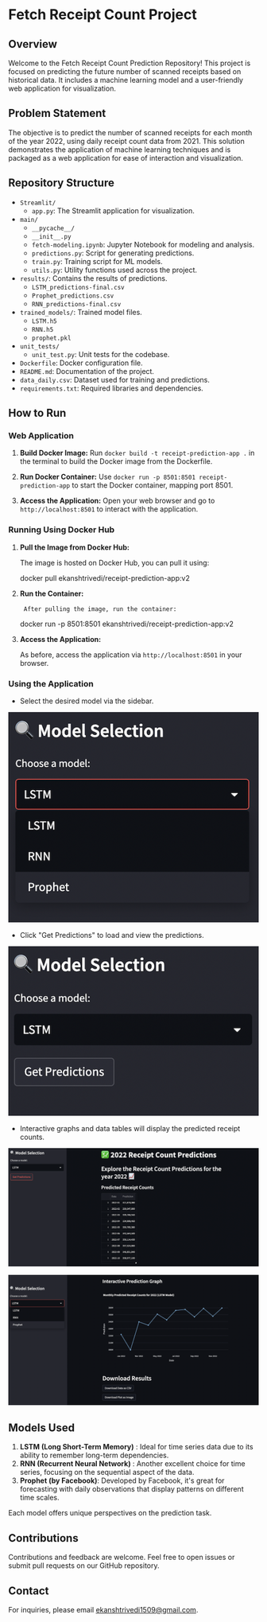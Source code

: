 # Fetch Receipt Count Project

## Overview

Welcome to the Fetch Receipt Count Prediction Repository! This project is focused on predicting the future number of scanned receipts based on historical data. It includes a machine learning model and a user-friendly web application for visualization.

## Problem Statement

The objective is to predict the number of scanned receipts for each month of the year 2022, using daily receipt count data from 2021. This solution demonstrates the application of machine learning techniques and is packaged as a web application for ease of interaction and visualization.

## Repository Structure

- `Streamlit/`
  - `app.py`: The Streamlit application for visualization.
- `main/`
  - `__pycache__/`
  - `__init__.py`
  - `fetch-modeling.ipynb`: Jupyter Notebook for modeling and analysis.
  - `predictions.py`: Script for generating predictions.
  - `train.py`: Training script for ML models.
  - `utils.py`: Utility functions used across the project.
- `results/`: Contains the results of predictions.
  - `LSTM_predictions-final.csv`
  - `Prophet_predictions.csv`
  - `RNN_predictions-final.csv`
- `trained_models/`: Trained model files.
  - `LSTM.h5`
  - `RNN.h5`
  - `prophet.pkl`
- `unit_tests/`
  - `unit_test.py`: Unit tests for the codebase.
- `Dockerfile`: Docker configuration file.
- `README.md`: Documentation of the project.
- `data_daily.csv`: Dataset used for training and predictions.
- `requirements.txt`: Required libraries and dependencies.

## How to Run

### Web Application

1. **Build Docker Image:**
   Run `docker build -t receipt-prediction-app .` in the terminal to build the Docker image from the Dockerfile.

2. **Run Docker Container:**
   Use `docker run -p 8501:8501 receipt-prediction-app` to start the Docker container, mapping port 8501.

3. **Access the Application:**
   Open your web browser and go to `http://localhost:8501` to interact with the application.

### Running Using Docker Hub

1. **Pull the Image from Docker Hub:**

   The image is hosted on Docker Hub, you can pull it using:


    docker pull ekanshtrivedi/receipt-prediction-app:v2

2. **Run the Container:**

        After pulling the image, run the container:



    docker run -p 8501:8501 ekanshtrivedi/receipt-prediction-app:v2

3. **Access the Application:**


    As before, access the application via `http://localhost:8501` in your browser.


### Using the Application

- Select the desired model via the sidebar.

![](images/model-selection.png)

- Click "Get Predictions" to load and view the predictions.

![](images/predictions.png)


- Interactive graphs and data tables will display the predicted receipt counts.

![](images/table-viz.png)


![](images/graph-viz.png)


## Models Used

1. **LSTM (Long Short-Term Memory)** : Ideal for time series data due to its ability to remember long-term dependencies.
2. **RNN (Recurrent Neural Network)** : Another excellent choice for time series, focusing on the sequential aspect of the data.
3. **Prophet (by Facebook)**: Developed by Facebook, it's great for forecasting with daily observations that display patterns on different time scales.

Each model offers unique perspectives on the prediction task.

## Contributions

Contributions and feedback are welcome. Feel free to open issues or submit pull requests on our GitHub repository.

## Contact

For inquiries, please email [ekanshtrivedi1509@gmail.com](ekanshtrivedi1509@gmail.com).

